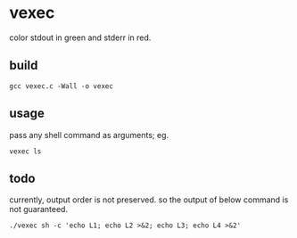 # vexec

color stdout in green and stderr in red.

## build

```
gcc vexec.c -Wall -o vexec
```

## usage

pass any shell command as arguments; eg.

```
vexec ls
```

## todo

currently, output order is not preserved. so the output of below command is not guaranteed.

```
./vexec sh -c 'echo L1; echo L2 >&2; echo L3; echo L4 >&2'
```
